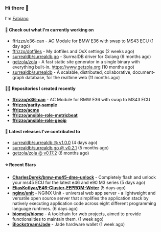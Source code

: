 ### Hi there 👋

I'm [Fabiano](https://ffrizzo.com)

#### 👷 Check out what I'm currently working on


- [ffrizzo/e36-can](https://github.com/ffrizzo/e36-can) - AC Module for BMW E36 with swap to MS43 ECU (1 day ago)
- [ffrizzo/dotfiles](https://github.com/ffrizzo/dotfiles) - My dotfiles and OsX settings (2 weeks ago)
- [surrealdb/surrealdb.go](https://github.com/surrealdb/surrealdb.go) - SurrealDB driver for Golang (6 months ago)
- [getzola/zola](https://github.com/getzola/zola) - A fast static site generator in a single binary with everything built-in. https://www.getzola.org (10 months ago)
- [surrealdb/surrealdb](https://github.com/surrealdb/surrealdb) - A scalable, distributed, collaborative, document-graph database, for the realtime web (11 months ago)

#### 👨‍💻 Repositories I created recently
- **[ffrizzo/e36-can](https://github.com/ffrizzo/e36-can)** - AC Module for BMW E36 with swap to MS43 ECU
- **[ffrizzo/parity-sample](https://github.com/ffrizzo/parity-sample)**
- **[ffrizzo/acme](https://github.com/ffrizzo/acme)**
- **[ffrizzo/ansible-role-metricbeat](https://github.com/ffrizzo/ansible-role-metricbeat)**
- **[ffrizzo/ansible-role-geoip](https://github.com/ffrizzo/ansible-role-geoip)**

#### 🚀 Latest releases I've contributed to


- [surrealdb/surrealdb @ v1.0.0](https://github.com/surrealdb/surrealdb/releases/tag/v1.0.0) (4 days ago)
- [surrealdb/surrealdb.go @ v0.2.1](https://github.com/surrealdb/surrealdb.go/releases/tag/v0.2.1) (5 months ago)
- [getzola/zola @ v0.17.2](https://github.com/getzola/zola/releases/tag/v0.17.2) (6 months ago)

#### ⭐ Recent Stars


- **[CharlesDerek/bmw-ms45-dme-unlock](https://github.com/CharlesDerek/bmw-ms45-dme-unlock)** - Completely flash and unlock your ms45 ECU for the latest e46 and e90 M3 series (5 days ago)
- **[EliasKotlyar/E46-Cluster-EEPROM-Writer](https://github.com/EliasKotlyar/E46-Cluster-EEPROM-Writer)** (5 days ago)
- **[nginx/unit](https://github.com/nginx/unit)** - NGINX Unit - universal web app server - a lightweight and versatile open source server that simplifies the application stack by natively executing application code across eight different programming language runtimes. (6 days ago)
- **[biomejs/biome](https://github.com/biomejs/biome)** - A toolchain for web projects, aimed to provide functionalities to maintain them.  (1 week ago)
- **[Blockstream/Jade](https://github.com/Blockstream/Jade)** - Jade hardware wallet (1 week ago)
